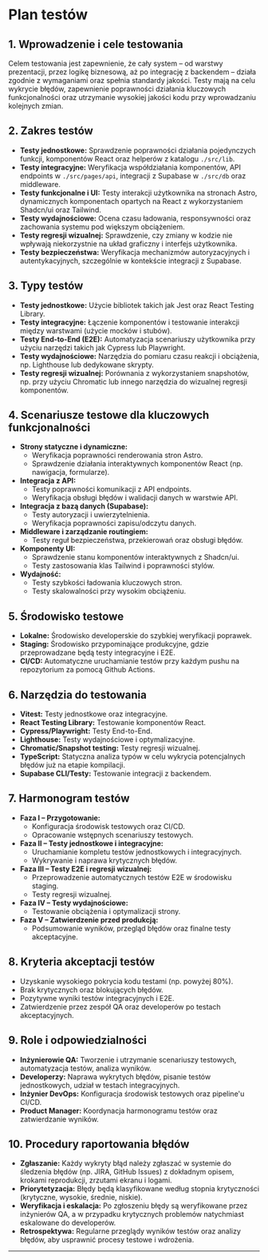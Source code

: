 # Plan testów

## 1. Wprowadzenie i cele testowania

Celem testowania jest zapewnienie, że cały system – od warstwy prezentacji, przez logikę biznesową, aż po integrację z backendem – działa zgodnie z wymaganiami oraz spełnia standardy jakości. Testy mają na celu wykrycie błędów, zapewnienie poprawności działania kluczowych funkcjonalności oraz utrzymanie wysokiej jakości kodu przy wprowadzaniu kolejnych zmian.

## 2. Zakres testów

- **Testy jednostkowe:** Sprawdzenie poprawności działania pojedynczych funkcji, komponentów React oraz helperów z katalogu `./src/lib`.
- **Testy integracyjne:** Weryfikacja współdziałania komponentów, API endpoints w `./src/pages/api`, integracji z Supabase w `./src/db` oraz middleware.
- **Testy funkcjonalne i UI:** Testy interakcji użytkownika na stronach Astro, dynamicznych komponentach opartych na React z wykorzystaniem Shadcn/ui oraz Tailwind.
- **Testy wydajnościowe:** Ocena czasu ładowania, responsywności oraz zachowania systemu pod większym obciążeniem.
- **Testy regresji wizualnej:** Sprawdzenie, czy zmiany w kodzie nie wpływają niekorzystnie na układ graficzny i interfejs użytkownika.
- **Testy bezpieczeństwa:** Weryfikacja mechanizmów autoryzacyjnych i autentykacyjnych, szczególnie w kontekście integracji z Supabase.

## 3. Typy testów

- **Testy jednostkowe:** Użycie bibliotek takich jak Jest oraz React Testing Library.
- **Testy integracyjne:** Łączenie komponentów i testowanie interakcji między warstwami (użycie mocków i stubów).
- **Testy End-to-End (E2E):** Automatyzacja scenariuszy użytkownika przy użyciu narzędzi takich jak Cypress lub Playwright.
- **Testy wydajnościowe:** Narzędzia do pomiaru czasu reakcji i obciążenia, np. Lighthouse lub dedykowane skrypty.
- **Testy regresji wizualnej:** Porównania z wykorzystaniem snapshotów, np. przy użyciu Chromatic lub innego narzędzia do wizualnej regresji komponentów.

## 4. Scenariusze testowe dla kluczowych funkcjonalności

- **Strony statyczne i dynamiczne:**
  - Weryfikacja poprawności renderowania stron Astro.
  - Sprawdzenie działania interaktywnych komponentów React (np. nawigacja, formularze).
- **Integracja z API:**
  - Testy poprawności komunikacji z API endpoints.
  - Weryfikacja obsługi błędów i walidacji danych w warstwie API.
- **Integracja z bazą danych (Supabase):**
  - Testy autoryzacji i uwierzytelnienia.
  - Weryfikacja poprawności zapisu/odczytu danych.
- **Middleware i zarządzanie routingiem:**
  - Testy reguł bezpieczeństwa, przekierowań oraz obsługi błędów.
- **Komponenty UI:**
  - Sprawdzenie stanu komponentów interaktywnych z Shadcn/ui.
  - Testy zastosowania klas Tailwind i poprawności stylów.
- **Wydajność:**
  - Testy szybkości ładowania kluczowych stron.
  - Testy skalowalności przy wysokim obciążeniu.

## 5. Środowisko testowe

- **Lokalne:** Środowisko developerskie do szybkiej weryfikacji poprawek.
- **Staging:** Środowisko przypominające produkcyjne, gdzie przeprowadzane będą testy integracyjne i E2E.
- **CI/CD:** Automatyczne uruchamianie testów przy każdym pushu na repozytorium za pomocą Github Actions.

## 6. Narzędzia do testowania

- **Vitest:** Testy jednostkowe oraz integracyjne.
- **React Testing Library:** Testowanie komponentów React.
- **Cypress/Playwright:** Testy End-to-End.
- **Lighthouse:** Testy wydajnościowe i optymalizacyjne.
- **Chromatic/Snapshot testing:** Testy regresji wizualnej.
- **TypeScript:** Statyczna analiza typów w celu wykrycia potencjalnych błędów już na etapie kompilacji.
- **Supabase CLI/Testy:** Testowanie integracji z backendem.

## 7. Harmonogram testów

- **Faza I – Przygotowanie:**
  - Konfiguracja środowisk testowych oraz CI/CD.
  - Opracowanie wstępnych scenariuszy testowych.
- **Faza II – Testy jednostkowe i integracyjne:**
  - Uruchamianie kompletu testów jednostkowych i integracyjnych.
  - Wykrywanie i naprawa krytycznych błędów.
- **Faza III – Testy E2E i regresji wizualnej:**
  - Przeprowadzenie automatycznych testów E2E w środowisku staging.
  - Testy regresji wizualnej.
- **Faza IV – Testy wydajnościowe:**
  - Testowanie obciążenia i optymalizacji strony.
- **Faza V – Zatwierdzenie przed produkcją:**
  - Podsumowanie wyników, przegląd błędów oraz finalne testy akceptacyjne.

## 8. Kryteria akceptacji testów

- Uzyskanie wysokiego pokrycia kodu testami (np. powyżej 80%).
- Brak krytycznych oraz blokujących błędów.
- Pozytywne wyniki testów integracyjnych i E2E.
- Zatwierdzenie przez zespół QA oraz developerów po testach akceptacyjnych.

## 9. Role i odpowiedzialności

- **Inżynierowie QA:** Tworzenie i utrzymanie scenariuszy testowych, automatyzacja testów, analiza wyników.
- **Developerzy:** Naprawa wykrytych błędów, pisanie testów jednostkowych, udział w testach integracyjnych.
- **Inżynier DevOps:** Konfiguracja środowisk testowych oraz pipeline'u CI/CD.
- **Product Manager:** Koordynacja harmonogramu testów oraz zatwierdzanie wyników.

## 10. Procedury raportowania błędów

- **Zgłaszanie:** Każdy wykryty błąd należy zgłaszać w systemie do śledzenia błędów (np. JIRA, GitHub Issues) z dokładnym opisem, krokami reprodukcji, zrzutami ekranu i logami.
- **Priorytetyzacja:** Błędy będą klasyfikowane według stopnia krytyczności (krytyczne, wysokie, średnie, niskie).
- **Weryfikacja i eskalacja:** Po zgłoszeniu błędy są weryfikowane przez inżynierów QA, a w przypadku krytycznych problemów natychmiast eskalowane do developerów.
- **Retrospektywa:** Regularne przeglądy wyników testów oraz analizy błędów, aby usprawnić procesy testowe i wdrożenia.

---
